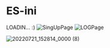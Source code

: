 # ES-ini
LOADIN... :)
![SingUpPage](https://user-images.githubusercontent.com/105889037/180609607-dafff454-24b8-400f-accc-ae6f9a0fffac.png)
![LOGPage](https://user-images.githubusercontent.com/105889037/180607074-c1a65372-d66f-43e6-bdbc-0cddeda5a65c.png)

![20220721_152814_0000 (8)](https://user-images.githubusercontent.com/105889037/180607135-f7e037a8-8579-42f8-8658-b9152b8c2b8a.png)


